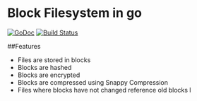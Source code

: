 Block Filesystem in go
=======

[![GoDoc](https://godoc.org/github.com/Inflatablewoman/blocks?status.svg)](https://godoc.org/github.com/Inflatablewoman/blocks)
[![Build Status](https://drone.io/github.com/Inflatablewoman/blocks/status.png)](https://drone.io/github.com/Inflatablewoman/blocks/latest)

##Features

- Files are stored in blocks
- Blocks are hashed
- Blocks are encrypted
- Blocks are compressed using Snappy Compression
- Files where blocks have not changed reference old blocks
l